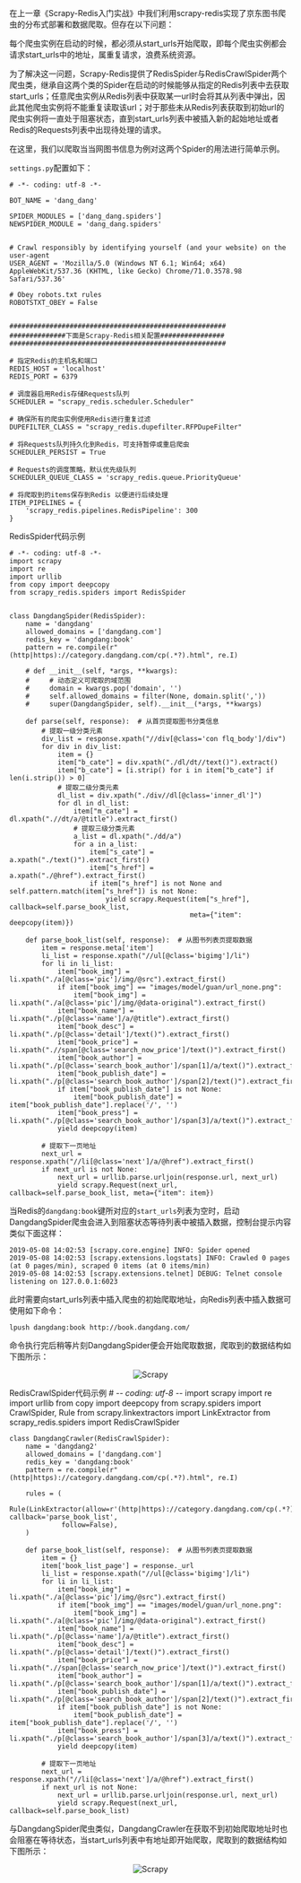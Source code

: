 在上一章《Scrapy-Redis入门实战》中我们利用scrapy-redis实现了京东图书爬虫的分布式部署和数据爬取。但存在以下问题：

每个爬虫实例在启动的时候，都必须从start_urls开始爬取，即每个爬虫实例都会请求start_urls中的地址，属重复请求，浪费系统资源。

为了解决这一问题，Scrapy-Redis提供了RedisSpider与RedisCrawlSpider两个爬虫类，继承自这两个类的Spider在启动的时候能够从指定的Redis列表中去获取start_urls；任意爬虫实例从Redis列表中获取某一url时会将其从列表中弹出，因此其他爬虫实例将不能重复读取该url；对于那些未从Redis列表获取到初始url的爬虫实例将一直处于阻塞状态，直到start_urls列表中被插入新的起始地址或者Redis的Requests列表中出现待处理的请求。

在这里，我们以爬取当当网图书信息为例对这两个Spider的用法进行简单示例。

`settings.py`配置如下：

	# -*- coding: utf-8 -*-
	 
	BOT_NAME = 'dang_dang'
	 
	SPIDER_MODULES = ['dang_dang.spiders']
	NEWSPIDER_MODULE = 'dang_dang.spiders'
	 
	 
	# Crawl responsibly by identifying yourself (and your website) on the user-agent
	USER_AGENT = 'Mozilla/5.0 (Windows NT 6.1; Win64; x64) AppleWebKit/537.36 (KHTML, like Gecko) Chrome/71.0.3578.98 Safari/537.36'
	 
	# Obey robots.txt rules
	ROBOTSTXT_OBEY = False
	 
	 
	######################################################
	##############下面是Scrapy-Redis相关配置################
	######################################################
	 
	# 指定Redis的主机名和端口
	REDIS_HOST = 'localhost'
	REDIS_PORT = 6379
	 
	# 调度器启用Redis存储Requests队列
	SCHEDULER = "scrapy_redis.scheduler.Scheduler"
	 
	# 确保所有的爬虫实例使用Redis进行重复过滤
	DUPEFILTER_CLASS = "scrapy_redis.dupefilter.RFPDupeFilter"
	 
	# 将Requests队列持久化到Redis，可支持暂停或重启爬虫
	SCHEDULER_PERSIST = True
	 
	# Requests的调度策略，默认优先级队列
	SCHEDULER_QUEUE_CLASS = 'scrapy_redis.queue.PriorityQueue'
	 
	# 将爬取到的items保存到Redis 以便进行后续处理
	ITEM_PIPELINES = {
	    'scrapy_redis.pipelines.RedisPipeline': 300
	}

RedisSpider代码示例

	# -*- coding: utf-8 -*-
	import scrapy
	import re
	import urllib
	from copy import deepcopy
	from scrapy_redis.spiders import RedisSpider
	 
	 
	class DangdangSpider(RedisSpider):
	    name = 'dangdang'
	    allowed_domains = ['dangdang.com']
	    redis_key = 'dangdang:book'
	    pattern = re.compile(r"(http|https)://category.dangdang.com/cp(.*?).html", re.I)
	 
	    # def __init__(self, *args, **kwargs):
	    #     # 动态定义可爬取的域范围
	    #     domain = kwargs.pop('domain', '')
	    #     self.allowed_domains = filter(None, domain.split(','))
	    #     super(DangdangSpider, self).__init__(*args, **kwargs)
	 
	    def parse(self, response):  # 从首页提取图书分类信息
	        # 提取一级分类元素
	        div_list = response.xpath("//div[@class='con flq_body']/div")
	        for div in div_list:
	            item = {}
	            item["b_cate"] = div.xpath("./dl/dt//text()").extract()
	            item["b_cate"] = [i.strip() for i in item["b_cate"] if len(i.strip()) > 0]
	            # 提取二级分类元素
	            dl_list = div.xpath("./div//dl[@class='inner_dl']")
	            for dl in dl_list:
	                item["m_cate"] = dl.xpath(".//dt/a/@title").extract_first()
	                # 提取三级分类元素
	                a_list = dl.xpath("./dd/a")
	                for a in a_list:
	                    item["s_cate"] = a.xpath("./text()").extract_first()
	                    item["s_href"] = a.xpath("./@href").extract_first()
	                    if item["s_href"] is not None and self.pattern.match(item["s_href"]) is not None:
	                        yield scrapy.Request(item["s_href"], callback=self.parse_book_list,
	                                             meta={"item": deepcopy(item)})
	 
	    def parse_book_list(self, response):  # 从图书列表页提取数据
	        item = response.meta['item']
	        li_list = response.xpath("//ul[@class='bigimg']/li")
	        for li in li_list:
	            item["book_img"] = li.xpath("./a[@class='pic']/img/@src").extract_first()
	            if item["book_img"] == "images/model/guan/url_none.png":
	                item["book_img"] = li.xpath("./a[@class='pic']/img/@data-original").extract_first()
	            item["book_name"] = li.xpath("./p[@class='name']/a/@title").extract_first()
	            item["book_desc"] = li.xpath("./p[@class='detail']/text()").extract_first()
	            item["book_price"] = li.xpath(".//span[@class='search_now_price']/text()").extract_first()
	            item["book_author"] = li.xpath("./p[@class='search_book_author']/span[1]/a/text()").extract_first()
	            item["book_publish_date"] = li.xpath("./p[@class='search_book_author']/span[2]/text()").extract_first()
	            if item["book_publish_date"] is not None:
	                item["book_publish_date"] = item["book_publish_date"].replace('/', '')
	            item["book_press"] = li.xpath("./p[@class='search_book_author']/span[3]/a/text()").extract_first()
	            yield deepcopy(item)
	 
	        # 提取下一页地址
	        next_url = response.xpath("//li[@class='next']/a/@href").extract_first()
	        if next_url is not None:
	            next_url = urllib.parse.urljoin(response.url, next_url)
	            yield scrapy.Request(next_url, callback=self.parse_book_list, meta={"item": item})

当Redis的`dangdang:book`键所对应的`start_urls`列表为空时，启动DangdangSpider爬虫会进入到阻塞状态等待列表中被插入数据，控制台提示内容类似下面这样：

	2019-05-08 14:02:53 [scrapy.core.engine] INFO: Spider opened
	2019-05-08 14:02:53 [scrapy.extensions.logstats] INFO: Crawled 0 pages (at 0 pages/min), scraped 0 items (at 0 items/min)
	2019-05-08 14:02:53 [scrapy.extensions.telnet] DEBUG: Telnet console listening on 127.0.0.1:6023

此时需要向start_urls列表中插入爬虫的初始爬取地址，向Redis列表中插入数据可使用如下命令：

	lpush dangdang:book http://book.dangdang.com/

命令执行完后稍等片刻DangdangSpider便会开始爬取数据，爬取到的数据结构如下图所示：
<div align=center>

![Scrapy](./imgs/21.png "Scrapy示意图")
<div align=left>

RedisCrawlSpider代码示例
	# -*- coding: utf-8 -*-
	import scrapy
	import re
	import urllib
	from copy import deepcopy
	from scrapy.spiders import CrawlSpider, Rule
	from scrapy.linkextractors import LinkExtractor
	from scrapy_redis.spiders import RedisCrawlSpider
	 
	 
	class DangdangCrawler(RedisCrawlSpider):
	    name = 'dangdang2'
	    allowed_domains = ['dangdang.com']
	    redis_key = 'dangdang:book'
	    pattern = re.compile(r"(http|https)://category.dangdang.com/cp(.*?).html", re.I)
	 
	    rules = (
	        Rule(LinkExtractor(allow=r'(http|https)://category.dangdang.com/cp(.*?).html'), callback='parse_book_list',
	             follow=False),
	    )
	 
	    def parse_book_list(self, response):  # 从图书列表页提取数据
	        item = {}
	        item['book_list_page'] = response._url
	        li_list = response.xpath("//ul[@class='bigimg']/li")
	        for li in li_list:
	            item["book_img"] = li.xpath("./a[@class='pic']/img/@src").extract_first()
	            if item["book_img"] == "images/model/guan/url_none.png":
	                item["book_img"] = li.xpath("./a[@class='pic']/img/@data-original").extract_first()
	            item["book_name"] = li.xpath("./p[@class='name']/a/@title").extract_first()
	            item["book_desc"] = li.xpath("./p[@class='detail']/text()").extract_first()
	            item["book_price"] = li.xpath(".//span[@class='search_now_price']/text()").extract_first()
	            item["book_author"] = li.xpath("./p[@class='search_book_author']/span[1]/a/text()").extract_first()
	            item["book_publish_date"] = li.xpath("./p[@class='search_book_author']/span[2]/text()").extract_first()
	            if item["book_publish_date"] is not None:
	                item["book_publish_date"] = item["book_publish_date"].replace('/', '')
	            item["book_press"] = li.xpath("./p[@class='search_book_author']/span[3]/a/text()").extract_first()
	            yield deepcopy(item)
	 
	        # 提取下一页地址
	        next_url = response.xpath("//li[@class='next']/a/@href").extract_first()
	        if next_url is not None:
	            next_url = urllib.parse.urljoin(response.url, next_url)
	            yield scrapy.Request(next_url, callback=self.parse_book_list)

与DangdangSpider爬虫类似，DangdangCrawler在获取不到初始爬取地址时也会阻塞在等待状态，当start_urls列表中有地址即开始爬取，爬取到的数据结构如下图所示：
<div align=center>

![Scrapy](./imgs/22.png "Scrapy示意图")
<div align=left>


 